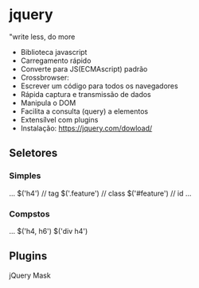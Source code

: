 # jquery
"write less, do more

- Biblioteca javascript
- Carregamento rápido
- Converte para JS(ECMAscript) padrão
- Crossbrowser:
- Escrever um código para todos os navegadores
- Rápida captura e transmissão de dados
- Manipula o DOM
- Facilita a consulta (query) a elementos
- Extensílvel com plugins
- Instalação: https://jquery.com/dowload/

## Seletores
### Simples
...
    $('h4')  // tag
    $('.feature')  // class
    $('#feature')  // id
...

### Compstos
...
    $('h4, h6')
    $('div h4')


## Plugins
jQuery Mask